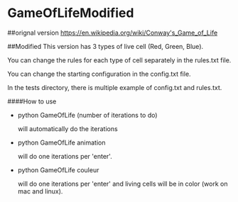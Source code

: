 # GameOfLifeModified

##orignal version 
https://en.wikipedia.org/wiki/Conway's_Game_of_Life

##Modified
This version has 3 types of live cell (Red, Green, Blue).

You can change the rules for each type of cell separately in the rules.txt file.

You can change the starting configuration in the config.txt file.

In the tests directory, there is multiple example of config.txt and rules.txt.

####How to use
* python GameOfLife (number of iterations to do)

  will automatically do the iterations




* python GameOfLife animation

  will do one iterations per 'enter'.




* python GameOfLife couleur

  will do one iterations per 'enter' and living cells will be in color (work on mac and linux).

